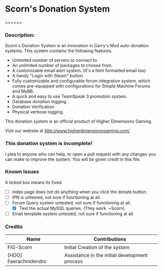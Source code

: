 # Scorn's Donation System
======

### Description:
Scorn's Donation System is an innovation in Garry's Mod auto-donation systems. This system contains the following features.

* Unlimited number of servers to connect to.
* An unlimited number of packages to choose from.
* A customizable email alert system. (It's a html formatted email too)
* A handy "Login with Steam" button.
* Fully customizable and configurable forum integration system, which comes pre-equipped with configurations for Simple Machine Forums and MyBB.
* A quick and easy to use TeamSpeak 3 promotion system.
* Database donation logging
* Donation Verification
* Physical verbose logging.

This donation system is an official product of Higher Dimensions Gaming.

Visit our website at http://www.higherdimensionsgaming.com/

### This donation system is incomplete!
I plea to anyone who can help, to open a pull request with any changes you can make to improve the system.
You will be given credit in this file.

### Known Issues
A ticked box means its fixed.
- [ ] Index page does not do anything when you click the donate button.
- [ ] IPN is untested, not sure if functioning at all.
- [ ] Forum Query system untested, not sure if functioning at all.
  - [x] Test the actual MySQL queries. (They work. ~Scorn)
- [ ] Email template system untested, not sure if functioning at all.

### Credits

| Name | Contributions |
| ---------- | ---------- |
| FIG-Scorn | Initial Creation of the system |
| [HDG] Faerachnidendro | Assistance in the initial development process |